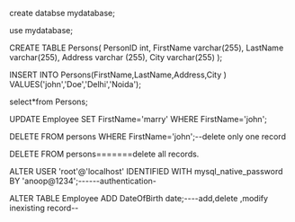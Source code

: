 
create databse mydatabase;

use mydatabase;

CREATE TABLE Persons(
PersonID int,
FirstName varchar(255),
LastName varchar(255),
Address varchar (255),
City varchar(255)
);


INSERT INTO Persons(FirstName,LastName,Address,City )
VALUES('john','Doe','Delhi','Noida');


select*from Persons;


UPDATE Employee SET FirstName='marry' WHERE FirstName='john';


DELETE FROM persons WHERE FirstName='john';--delete only one record



DELETE FROM persons=======delete all records.

ALTER USER 'root'@'localhost' IDENTIFIED WITH mysql_native_password BY 'anoop@1234';------authentication-

ALTER TABLE Employee
ADD DateOfBirth date;----add,delete ,modify inexisting record--




